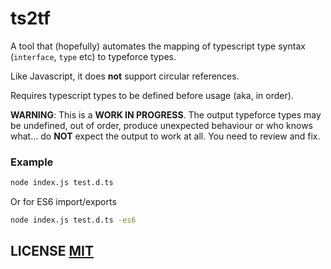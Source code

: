 # ts2tf
A tool that (hopefully) automates the mapping of typescript type syntax (`interface`, `type` etc) to typeforce types.

Like Javascript, it does **not** support circular references.

Requires typescript types to be defined before usage (aka, in order).

**WARNING**: This is a **WORK IN PROGRESS**.
The output typeforce types may be undefined, out of order, produce unexpected behaviour or who knows what... do **NOT** expect the output to work at all.
You need to review and fix.


### Example
``` bash
node index.js test.d.ts
```

Or for ES6 import/exports
``` bash
node index.js test.d.ts -es6
```

## LICENSE [MIT](LICENSE)
